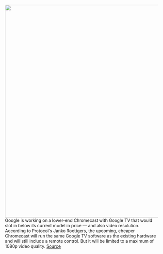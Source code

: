 <img src='https://cdn.vox-cdn.com/thumbor/lnFhB1Ej1J_C2CHTvYgAZvKDi3c=/0x0:2040x1360/1200x800/filters:focal(772x533:1098x859)/cdn.vox-cdn.com/uploads/chorus_image/image/70426802/DSCF2108.0.jpg' width='700px' /><br/>
Google is working on a lower-end Chromecast with Google TV that would slot in below its current model in price — and also video resolution. According to Protocol's Janko Roettgers, the upcoming, cheaper Chromecast will run the same Google TV software as the existing hardware and will still include a remote control. But it will be limited to a maximum of 1080p video quality.
<a href='https://www.theverge.com/2022/1/24/22899441/chromecast-hd-google-tv-rumor-specs'> Source <a/>